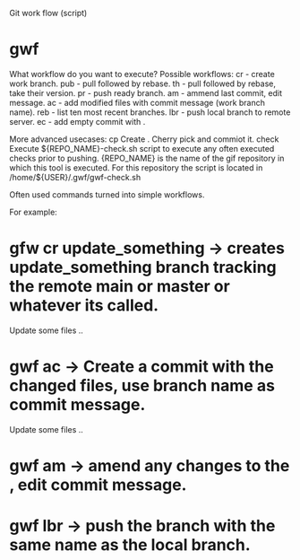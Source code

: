 Git work flow (script)

# gwf

What workflow do you want to execute?
Possible workflows:
cr <branch>  - create work branch.
pub          - pull followed by rebase.
th           - pull followed by rebase, take their version.
pr           - push ready branch.
am           - ammend last commit, edit message.
ac           - add modified files with commit message (work branch name).
reb          - list ten most recent branches.
lbr          - push local branch to remote server.
ec <message> - add empty commit with <message>.

More advanced usecases:
cp <branch> <id>
  Create <branch>. Cherry pick <id> and commiot it.
check
  Execute ${REPO_NAME}-check.sh script to execute any often executed checks prior to pushing.
  \{REPO_NAME} is the name of the gif repository in which this tool is executed.
  For this repository the script is located in /home/${USER}/.gwf/gwf-check.sh

Often used commands turned into simple workflows.

For example:
# gfw cr update_something -> creates update_something branch tracking the remote main or master or whatever its called.
Update some files ..
# gwf ac -> Create a commit with the changed files, use branch name as commit message.
Update some files ..
# gwf am -> amend any changes to the , edit commit message.
# gwf lbr -> push the branch with the same name as the local branch.

